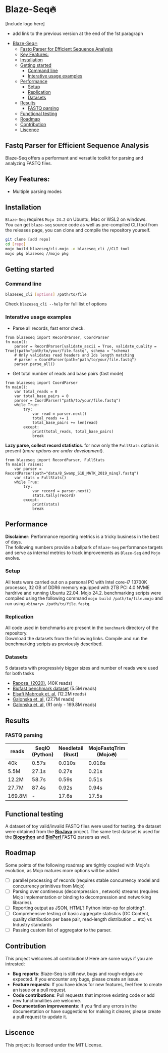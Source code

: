 
# Blaze-Seq🔥 
[Include logo here]  
* add link to the previous version at the end of the 1st paragraph


- [Blaze-Seq🔥](#blaze-seq)
  - [Fastq Parser for Efficient Sequence Analysis](#fastq-parser-for-efficient-sequence-analysis)
  - [Key Features:](#key-features)
  - [Installation](#installation)
  - [Getting started](#getting-started)
    - [Command line](#command-line)
    - [Interative usage examples](#interative-usage-examples)
  - [Performance](#performance)
    - [Setup](#setup)
    - [Replication](#replication)
    - [Datasets](#datasets)
  - [Results](#results)
    - [FASTQ parsing](#fastq-parsing)
  - [Functional testing](#functional-testing)
  - [Roadmap](#roadmap)
  - [Contribution](#contribution)
  - [Liscence](#liscence)

## Fastq Parser for Efficient Sequence Analysis

Blaze-Seq offers a performant and versatile toolkit for parsing and analyzing FASTQ files.  

## Key Features:
* Multiple parsing modes 



## Installation

`Blaze-Seq`  requires `Mojo 24.2` on Ubuntu, Mac or WSL2 on windows.  
You can get `blaze-seq` source code as well as pre-compiled CLI tool from the releases page, you can clone and compile the repository yourself.

```bash
git clone [add repo]
cd [repo]
mojo build blazeseq/cli.mojo -o blazeseq_cli //CLI tool
mojo pkg blazeseq //mojo pkg
```

## Getting started
### Command line 

```bash
blazeseq_cli [options] /path/to/file
```
Check `blazeseq_cli --help` for full list of options

### Interative usage examples

* Parse all records, fast error check.
```mojo
from blazeseq import RecordParser, CoordParser
fn main():
    parser = RecordParser[validate_ascii = True, validate_quality = True](path="path/to/your/file.fastq", schema = "schema)
    # Only validates read headers and Ids length matching
    # parser = CoordParser(path="path/to/your/file.fastq") 
    parser.parse_all()
```


* Get total number of reads and base pairs (fast mode)
```mojo
from blazeseq import CoordParser
fn main():
    var total_reads = 0
    var total_base_pairs = 0
    parser = CoordParser("path/to/your/file.fastq")
    while True:
        try:
            var read = parser.next()
            total_reads += 1
            total_base_pairs += len(read)
        except:
            print(total_reads, total_base_pairs)
            break

```


**Lazy parse, collect record statistics**. for now only the `FullStats` option is present (_more options are under development_).

```mojo
from blazeseq import RecordParser, FullStats
fn main() raises:
    var parser = RecordParser(path="data/8_Swamp_S1B_MATK_2019_minq7.fastq")
    var stats = FullStats()
    while True:
        try:
            var record = parser.next()
            stats.tally(record)
        except:
            print(stats)
            break
```


## Performance
**Disclaimer:** Performance reporting metrics is a tricky business in the best of days.  
The following numbers provide a ballpark of `Blaze-Seq` performance targets and serve as internal metrics to track improvements as `Blaze-Seq` and `Mojo` evolve.   

### Setup
All tests were carried out on a personal PC with Intel core-i7 13700K processor, 32 GB of DDR6 memory equipped with 2TB PCI 4.0 NVME hardrive and running Ubuntu 22.04. Mojo 24.2. benchmarking scripts were compiled using the following command `mojo build /path/to/file.mojo` and run using `<binary> /path/to/file.fastq`.

### Replication
All code used in benchmarks are present in the `benchmark` directory of the repository.  
Download the datasets from the following links. Compile and run the benchmarking scripts as previously described.

### Datasets
5 datasets with progressivly bigger sizes and number of reads were used for both tasks

* [Raposa. (2020).](https://zenodo.org/records/3736457/files/9_Swamp_S2B_rbcLa_2019_minq7.fastq?download=1) (40K reads)
* [Biofast benchmark dataset](https://github.com/lh3/biofast/releases/tag/biofast-data-v1) (5.5M reads)
* [Elsafi Mabrouk et. al,](https://www.ebi.ac.uk/ena/browser/view/SRR16012060) (12.2M reads)
* [Galonska et. al,](https://www.ebi.ac.uk/ena/browser/view/SRR4381936) (27.7M reads)
* [Galonska et. al,](https://www.ebi.ac.uk/ena/browser/view/SRR4381933) (R1 only - 169.8M reads)

## Results

### FASTQ parsing

| reads  | SeqIO <br> (Python) | Needletail <br> (Rust) | MojoFastqTrim <br> (Mojo🔥) |
| ------ | ------------------- | ---------------------- | -------------------------- |
| 40k    | 0.57s               | 0.010s                 | 0.018s                     |
| 5.5M   | 27.1s               | 0.27s                  | 0.21s                      |
| 12.2M  | 58.7s               | 0.59s                  | 0.51s                      |
| 27.7M  | 87.4s               | 0.92s                  | 0.94s                      |
| 169.8M | -                   | 17.6s                  | 17.5s                      |


## Functional testing
A dataset of toy valid/invalid FASTQ files were used for testing. 
the dataset were obtained from the [**BioJava**]('https://github.com/biojava/biojava/tree/master/biojava-genome%2Fsrc%2Ftest%2Fresources%2Forg%2Fbiojava%2Fnbio%2Fgenome%2Fio%2Ffastq'
) project. 
The same test dataset is used for the [**Biopython**](https://biopython.org/) and [**BioPerl** ](https://bioperl.org/) FASTQ parsers as well.  

## Roadmap
Some points of the following roadmap are tightly coupled with Mojo's evolution, as Mojo matures more options will be added

- [ ] parallel processing of records (requires stable concurrency model and concurrency primitives from Mojo)
- [ ] Parsing over contineous (decompression , network) streams (requires Mojo implementation or binding to decompression and networking libraries).
- [ ] Reporting output as JSON, HTML? Python inter-op for plotting?.
- [ ] Comprehensive testing of basic aggregate statistics (GC Content, quality distribution per  base pair, read-length distribution ... etc) vs Industry standards
- [ ] Passing custom list of aggregator to the parser.

## Contribution
This project welcomes all contributions! Here are some ways if you are intrested:

* **Bug reports**: Blaze-Seq is still new, bugs and rough-edges are expected. If you encounter any bugs, please create an issue.
* **Feature requests**: If you have ideas for new features, feel free to create an issue or a pull request.
* **Code contributions**: Pull requests that improve existing code or add new functionalities are welcome.
* **Documentation improvements**: If you find any errors in the documentation or have suggestions for making it clearer, please create a pull request to update it.

## Liscence
This project is licensed under the MIT License.

